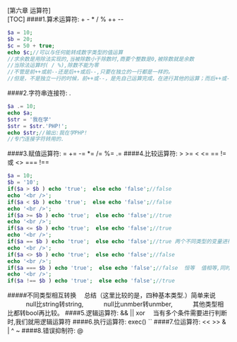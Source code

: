[第六章 运算符]    
[TOC]
####1.算术运算符: + - * / % ++ --
```php
$a = 10;
$b = 20;
$c = 50 + true;
echo $c;//可以与任何能转成数字类型的值运算
//求余数是用除法实现的,当被除数小于除数时,商要个整数是0,被除数就是余数
//当除法运算时( / %),除数不能为零
//不管是前++或前--还是后++或后--,只要在独立的一行都是一样的。
//但是，不是独立一行的时候，前++或--，是先自己运算完成，在进行其他的运算；而后++或--，就是等你公式先算完，再来加上这个值
```
####2.字符串连接符: .
```php
$a .= 10;
echo $a;
$str = '我在学'
$str = $str.'PHP!';
echo $str;//输出:我在学PHP!
//专门连接字符转用的.
```
####3.赋值运算符: = += -= *= /= %= .=
####4.比较运算符: > >= < <= == != 或 <> === !==
```php
$a = 10;
$b = '10';
if($a > $b ) echo 'true';  else echo 'false';//false
echo '<br />';
if($a < $b ) echo 'true';  else echo 'false';//false
echo '<br />';
if($a >= $b ) echo 'true';  else echo 'false';//true
echo '<br />';
if($a <= $b ) echo 'true';  else echo 'false';//true
echo '<br />';
if($a == $b ) echo 'true';  else echo 'false';//true 两个不同类型的变量进行比较时,会自动转换
echo '<br />';
if($a <> $b ) echo 'true';  else echo 'false';//false
echo '<br />';
if($a === $b ) echo 'true';  else echo 'false';//false  恒等  值相等,同时类型也要相等
echo '<br />';
if($a !== $b ) echo 'true';  else echo 'false';//true 
```
#####不同类型相互转换
&emsp;总结（这里比较的是，四种基本类型.）简单来说
&emsp;&emsp;&emsp;null比string转string,
&emsp;&emsp;&emsp;null比unmber转unmber,
&emsp;&emsp;&emsp;其他类型相比都转bool再比较。
####5.逻辑运算符: && || xor
&emsp;当有多个条件需要进行判断时,我们就用逻辑运算符
####6.执行运算符: exec() ``
####7.位运算符: << >> & | ^ ~
####8.错误抑制符: @ 



